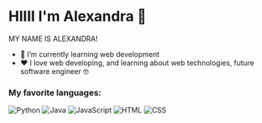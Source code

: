 # HIIII I'm Alexandra 👋

MY NAME IS ALEXANDRA!
- 🌱 I’m currently learning web development
- ❤ I love web developing, and learning about web technologies, future software engineer 🤓

### My favorite languages:

![Python](https://img.shields.io/badge/Python-FFD43B?logo=python&logoColor=blue)
![Java](https://img.shields.io/badge/Java-FF0000?logo=openjdk&logoColor=white)
![JavaScript](https://img.shields.io/badge/JavaScript-323330?logo=javascript&logoColor=F7DF1E)
![HTML](https://img.shields.io/badge/HTML5-E34F26?logo=html5&logoColor=white)
![CSS](https://img.shields.io/badge/CSS3-1572B6?logo=css3&logoColor=white) 

